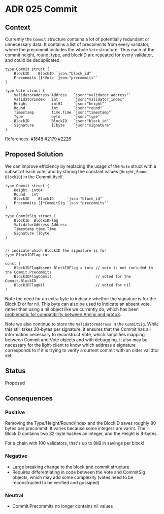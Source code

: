 # ADR 025 Commit

## Context

Currently the `Commit` structure contains a lot of potentially redundant or unnecessary data.
It contains a list of precommits from every validator, where the precommit
includes the whole `Vote` structure. Thus each of the commit height, round,
type, and blockID are repeated for every validator, and could be deduplicated.

```
type Commit struct {
    BlockID    BlockID `json:"block_id"`
    Precommits []*Vote `json:"precommits"`
}

type Vote struct {
    ValidatorAddress Address   `json:"validator_address"`
    ValidatorIndex   int       `json:"validator_index"`
    Height           int64     `json:"height"`
    Round            int       `json:"round"`
    Timestamp        time.Time `json:"timestamp"`
    Type             byte      `json:"type"`
    BlockID          BlockID   `json:"block_id"`
    Signature        []byte    `json:"signature"`
}
```
References:
[#1648](https://github.com/torusresearch/tendermint/issues/1648)
[#2179](https://github.com/torusresearch/tendermint/issues/2179)
[#2226](https://github.com/torusresearch/tendermint/issues/2226)

## Proposed Solution

We can improve efficiency by replacing the usage of the `Vote` struct with a subset of each vote, and by storing the constant values (`Height`, `Round`, `BlockID`) in the Commit itself.

```
type Commit struct {
    Height  int64
    Round   int
    BlockID    BlockID      `json:"block_id"`
    Precommits []*CommitSig `json:"precommits"`
}

type CommitSig struct {
    BlockID  BlockIDFlag
    ValidatorAddress Address
    Timestamp time.Time
    Signature []byte
}


// indicate which BlockID the signature is for
type BlockIDFlag int

const (
	BlockIDFlagAbsent BlockIDFlag = iota // vote is not included in the Commit.Precommits
	BlockIDFlagCommit                    // voted for the Commit.BlockID
	BlockIDFlagNil                       // voted for nil
)

```

Note the need for an extra byte to indicate whether the signature is for the BlockID or for nil.
This byte can also be used to indicate an absent vote, rather than using a nil object like we currently do,
which has been [problematic for compatibility between Amino and proto3](https://github.com/tendermint/go-amino/issues/260).

Note we also continue to store the `ValidatorAddress` in the `CommitSig`.
While this still takes 20-bytes per signature, it ensures that the Commit has all
information necessary to reconstruct Vote, which simplifies mapping between Commit and Vote objects
and with debugging. It also may be necessary for the light-client to know which address a signature corresponds to if
it is trying to verify a current commit with an older validtor set.

## Status

Proposed

## Consequences

### Positive

Removing the Type/Height/Round/Index and the BlockID saves roughly 80 bytes per precommit.
It varies because some integers are varint. The BlockID contains two 32-byte hashes an integer,
and the Height is 8-bytes.

For a chain with 100 validators, that's up to 8kB in savings per block!


### Negative

- Large breaking change to the block and commit structure
- Requires differentiating in code between the Vote and CommitSig objects, which may add some complexity (votes need to be reconstructed to be verified and gossiped)

### Neutral

- Commit.Precommits no longer contains nil values
